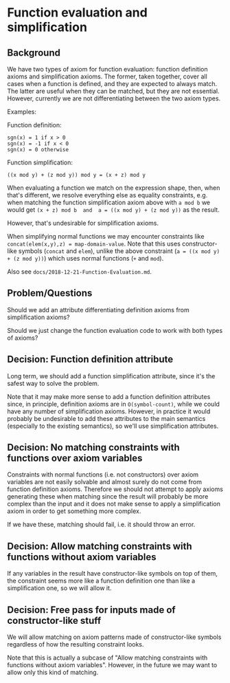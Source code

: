 Function evaluation and simplification
======================================

Background
----------

We have two types of axiom for function evaluation: function definition axioms
and simplification axioms. The former, taken together, cover all cases when a
function is defined, and they are expected to always match. The latter are
useful when they can be matched, but they are not essential.
However, currently we are not differentiating between the two axiom types.

Examples:

Function definition:
```
sgn(x) = 1 if x > 0
sgn(x) = -1 if x < 0
sgn(x) = 0 otherwise
```

Function simplification:
```
((x mod y) + (z mod y)) mod y = (x + z) mod y
```

When evaluating a function we match on the expression shape, then, when
that's different, we resolve everything else as equality constraints, e.g. when
matching the function simplification axiom above with `a mod b` we would get
`(x + z) mod b  and  a = ((x mod y) + (z mod y))` as the result.

However, that's undesirable for simplification axioms.

When simplifying normal functions we may encounter constraints like
`concat(elem(x,y),z) = map-domain-value`. Note that this uses constructor-like
symbols (`concat` and `elem`), unlike the above constraint
(`a = ((x mod y) + (z mod y))`) which uses normal functions (`+` and `mod`).

Also see `docs/2018-12-21-Function-Evaluation.md`.

Problem/Questions
-----------------

Should we add an attribute differentiating definition axioms from simplification
axioms?

Should we just change the function evaluation code to work with both types of
axioms?


Decision: Function definition attribute
---------------------------------------

Long term, we should add a function simplification attribute, since it's the
safest way to solve the problem.

Note that it may make more sense to add a function definition attributes since,
in principle, definition axioms are in `O(symbol-count)`, while we could have
any number of simplification axioms. However, in practice it would probably
be undesirable to add these attributes to the main semantics (especially
to the existing semantics), so we'll use simplification attributes.

Decision: No matching constraints with functions over axiom variables
---------------------------------------------------------------------

Constraints with normal functions (i.e. not constructors) over axiom variables
are not easily solvable and almost surely do not come from function definition
axioms. Therefore we should not attempt to apply axioms generating these
when matching since the result will probably be more complex than the input
and it does not make sense to apply a simplification axiom in order to get
something more complex.

If we have these, matching should fail, i.e. it should throw an error.

Decision: Allow matching constraints with functions without axiom variables
---------------------------------------------------------------------------

If any variables in the result have constructor-like symbols on top of them,
the constraint seems more like a function definition one than like a
simplification one, so we will allow it.

Decision: Free pass for inputs made of constructor-like stuff
-------------------------------------------------------------

We will allow matching on axiom patterns made of constructor-like symbols
regardless of how the resulting constraint looks.

Note that this is actually a subcase of
"Allow matching constraints with functions without axiom variables". However,
in the future we may want to allow only this kind of matching.
